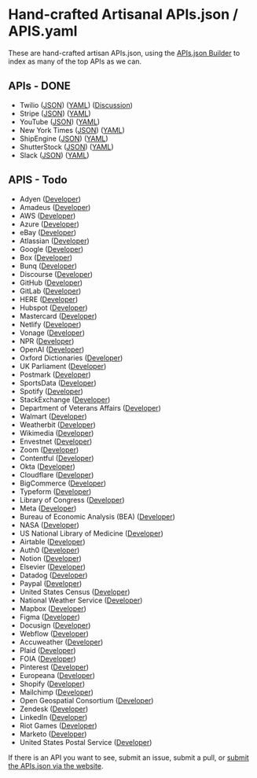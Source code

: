 # Hand-crafted Artisanal APIs.json / APIS.yaml
These are hand-crafted artisan APIs.json, using the [APIs.json Builder](http://builder.apisyaml.org/) to index as many of the top APIs as we can.

## APIs - DONE

- Twilio ([JSON](apis/twilio.json)) ([YAML](apis/twilio.yml)) ([Discussion](https://github.com/orgs/api-search/discussions/21))
- Stripe ([JSON](apis/stripe.json)) ([YAML](apis/stripe.yml))
- YouTube ([JSON](apis/youtube.json)) ([YAML](apis/youtube.yml))
- New York Times ([JSON](apis/new-york-times.json)) ([YAML](apis/new-york-times.yml))
- ShipEngine ([JSON](apis/shipengine.json)) ([YAML](apis/shipengine.yml))
- ShutterStock ([JSON](apis/shutterstock.json)) ([YAML](apis/shutterstock.yml))
- Slack ([JSON](apis/slack.json)) ([YAML](apis/slack.yml))

## APIS - Todo

- Adyen ([Developer](https://help.adyen.com/en_US))
- Amadeus ([Developer](https://developers.amadeus.com/))
- AWS ([Developer](https://docs.aws.amazon.com/))
- Azure ([Developer](https://learn.microsoft.com/en-us/rest/api/azure/))
- eBay ([Developer](https://developer.ebay.com/))
- Atlassian ([Developer](https://developer.atlassian.com/))
- Google ([Developer](https://console.cloud.google.com/apis/library?pli=1))
- Box ([Developer](https://developer.box.com/))
- Bunq ([Developer](https://developer.bunq.com/))
- Discourse ([Developer](https://docs.discourse.org/))
- GitHub ([Developer](https://docs.github.com/en/rest))
- GitLab ([Developer](https://docs.gitlab.com/ee/api/rest/index.html))
- HERE ([Developer](https://developer.here.com/))
- Hubspot ([Developer](https://developers.hubspot.com/))
- Mastercard ([Developer](https://developer.mastercard.com/apis))
- Netlify ([Developer](https://docs.netlify.com/api/get-started/))
- Vonage ([Developer](https://developer.vonage.com/en/home))
- NPR ([Developer](https://dev.npr.org/))
- OpenAI ([Developer](https://openai.com/product))
- Oxford Dictionaries ([Developer](https://developer.oxforddictionaries.com/))
- UK Parliament ([Developer](https://developer.parliament.uk/))
- Postmark ([Developer](https://postmarkapp.com/))
- SportsData ([Developer](https://sportsdata.io/))
- Spotify ([Developer](https://developer.spotify.com/documentation/web-api))
- StackExchange ([Developer](https://api.stackexchange.com/))
- Department of Veterans Affairs ([Developer](https://developer.va.gov/))
- Walmart ([Developer](https://developer.walmart.com/))
- Weatherbit ([Developer](https://www.weatherbit.io/))
- Wikimedia ([Developer](https://www.mediawiki.org/wiki/API:REST_API))
- Envestnet ([Developer](https://developer.envestnet.com/))
- Zoom ([Developer](https://developers.zoom.us/docs/))
- Contentful ([Developer](https://www.contentful.com/developers/))
- Okta ([Developer](https://developer.okta.com/))
- Cloudflare ([Developer](https://developers.cloudflare.com/))
- BigCommerce ([Developer](https://developer.bigcommerce.com/))
- Typeform ([Developer](https://www.typeform.com/developers/))
- Library of Congress ([Developer](https://www.loc.gov/apis/))
- Meta ([Developer](https://developers.facebook.com/))
- Bureau of Economic Analysis (BEA) ([Developer](https://www.bea.gov/tools/))
- NASA ([Developer](https://api.nasa.gov/))
- US National Library of Medicine ([Developer](https://www.ncbi.nlm.nih.gov/home/develop/api/))
- Airtable ([Developer](https://airtable.com/developers))
- Auth0 ([Developer](https://auth0.com/docs))
- Notion ([Developer](https://developers.notion.com/))
- Elsevier ([Developer](https://dev.elsevier.com/))
- Datadog ([Developer](https://docs.datadoghq.com/))
- Paypal ([Developer](https://developer.paypal.com/home/))
- United States Census ([Developer](https://www.census.gov/data/developers.html))
- National Weather Service ([Developer](https://www.weather.gov/documentation/services-web-api))
- Mapbox ([Developer](https://docs.mapbox.com/api/overview/))
- Figma ([Developer](https://www.figma.com/developers/api))
- Docusign ([Developer](https://www.docusign.com/products/apis))
- Webflow ([Developer](https://developers.webflow.com/))
- Accuweather ([Developer](https://developer.accuweather.com/apis))
- Plaid ([Developer](https://plaid.com/docs/))
- FOIA ([Developer](https://www.foia.gov/developer/))
- Pinterest ([Developer](https://developers.pinterest.com/))
- Europeana ([Developer](https://pro.europeana.eu/page/apis))
- Shopify ([Developer](https://shopify.dev/docs))
- Mailchimp ([Developer](https://mailchimp.com/developer/))
- Open Geospatial Consortium ([Developer](https://ogcapi.ogc.org/))
- Zendesk ([Developer](https://developer.zendesk.com/documentation))
- LinkedIn ([Developer](https://developer.linkedin.com/))
- Riot Games ([Developer](https://developer.riotgames.com/))
- Marketo ([Developer](https://developers.marketo.com/))
- United States Postal Service ([Developer](https://www.usps.com/business/web-tools-apis/))

If there is an API you want to see, submit an issue, submit a pull, or [submit the APIs.json via the website](https://apis-io-site.apievangelist.com/add/).

